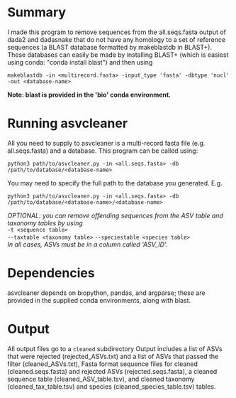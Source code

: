 # Summary

I made this program to remove sequences from the all.seqs.fasta output of dada2 and dadasnake that do not have any homology to a set of reference sequences (a BLAST database formatted by makeblastdb in BLAST+). These databases can easily be made by installing BLAST+ (which is easiest using conda: "conda install blast") and then using

`makeblastdb -in <multirecord.fasta> -input_type 'fasta' -dbtype 'nucl' -out <database-name>`

**Note: blast is provided in the 'bio' conda environment.**

# Running asvcleaner

All you need to supply to asvcleaner is a multi-record fasta file (e.g. all.seqs.fasta) and a database. This program can be called using:

`python3 path/to/asvcleaner.py -in <all.seqs.fasta> -db /path/to/database/<database-name>`


You may need to specify the full path to the database you generated. E.g.

`python3 path/to/asvcleaner.py -in <all.seqs.fasta> -db /path/to/database/<database-name>/<database-name>`

*OPTIONAL: you can remove offending sequences from the ASV table and taxonomy tables by using*  
`-t <sequence table>`  
`--taxtable <taxonomy table>`
`--speciestable <species table> `  
*In all cases, ASVs must be in a column called 'ASV_ID'.*
  
# Dependencies

asvcleaner depends on biopython, pandas, and argparse; these are provided in the supplied conda environments, along with blast.


# Output

All output files go to a `cleaned` subdirectory Output includes a list of ASVs that were rejected (rejected_ASVs.txt) and a list of ASVs that passed the filter (cleaned_ASVs.txt), Fasta format sequence files for cleaned (cleaned.seqs.fasta) and rejected ASVs (rejected.seqs.fasta), a cleaned sequence table (cleaned_ASV_table.tsv), and cleaned taxonomy (cleaned_tax_table.tsv) and species (cleaned_species_table.tsv) tables.
